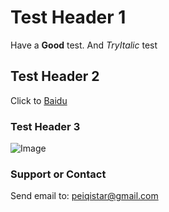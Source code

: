 # Test Header 1
Have a **Good** test. And _TryItalic_ test

## Test Header 2
Click to [Baidu](http://www.baidu.com/)

### Test Header 3
![Image](https://drive.google.com/file/d/0B3DyjQOgJVxVRjMzS0pUSzdxWU0/view?usp=sharing)

### Support or Contact
Send email to: <peiqistar@gmail.com>
